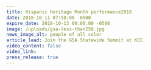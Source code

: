 ```yaml
---
title: Hispanic Heritage Month performance2018
date: 2018-10-11 07:58:00 -0500
expire_date: 2018-10-13 00:00:00 -0500
image: /uploads/gsa-less-than250.jpg
news_image_alt: people of all color
article_lead: Join the GSA Statewide Summit at KCC.
video_content: false
video_link:
press_release: true
---
```


